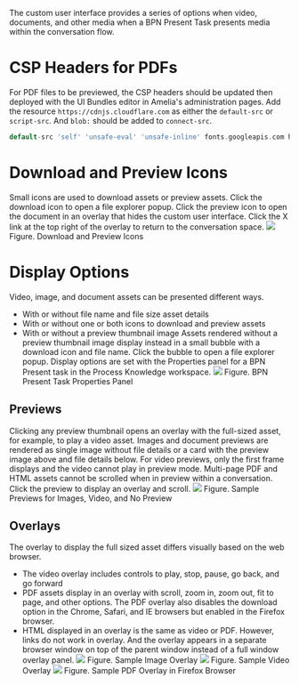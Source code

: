 The custom user interface provides a series of options when video, documents, and other media when a BPN Present Task presents media within the conversation flow. 
# CSP Headers for PDFs
For PDF files to be previewed, the CSP headers should be updated then deployed with the UI Bundles editor in Amelia's administration pages. Add the resource `https://cdnjs.cloudflare.com` as either the `default-src` or `script-src`. And `blob:` should be added to `connect-src`.
``` groovy
default-src 'self' 'unsafe-eval' 'unsafe-inline' fonts.googleapis.com https://cdnjs.cloudflare.com *.youtube.com *.vimeo.com *.archive.org fonts.gstatic.com maps.googleapis.com data: blob:; connect-src 'self' blob: ws:; img-src 'self' maps.googleapis.com data: blob:;
```
# Download and Preview Icons
Small icons are used to download assets or preview assets. Click the download icon to open a file explorer popup. Click the preview icon to open the document in an overlay that hides the custom user interface. Click the X link at the top right of the overlay to return to the conversation space.
![](attachments/20809368/20809372.jpg)
Figure. Download and Preview Icons
# Display Options
Video, image, and document assets can be presented different ways.
-   With or without file name and file size asset details
-   With or without one or both icons to download and preview assets
-   With or without a preview thumbnail image
Assets rendered without a preview thumbnail image display instead in a small bubble with a download icon and file name. Click the bubble to open a file explorer popup.
Display options are set with the Properties panel for a BPN Present task in the Process Knowledge workspace.
![](attachments/20809368/20809399.png)
Figure. BPN Present Task Properties Panel
## Previews
Clicking any preview thumbnail opens an overlay with the full-sized asset, for example, to play a video asset.
Images and document previews are rendered as single image without file details or a card with the preview image above and file details below. For video previews, only the first frame displays and the video cannot play in preview mode.
Multi-page PDF and HTML assets cannot be scrolled when in preview within a conversation. Click the preview to display an overlay and scroll.
![](attachments/20809368/20809405.png)
Figure. Sample Previews for Images, Video, and No Preview
## Overlays
The overlay to display the full sized asset differs visually based on the web browser.
-   The video overlay includes controls to play, stop, pause, go back, and go forward
-   PDF assets display in an overlay with scroll, zoom in, zoom out, fit to page, and other options. The PDF overlay also disables the download option in the Chrome, Safari, and IE browsers but enabled in the Firefox browser.
-   HTML displayed in an overlay is the same as video or PDF. However, links do not work in overlay. And the overlay appears in a separate browser window on top of the parent window instead of a full window overlay panel.
![](attachments/20809368/20809396.png)
Figure. Sample Image Overlay
![](attachments/20809368/20809401.png)
Figure. Sample Video Overlay
![](attachments/20809368/20809403.png)
Figure. Sample PDF Overlay in Firefox Browser
